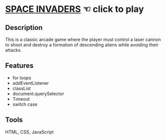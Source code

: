 # [SPACE INVADERS](https://guavalines.github.io/Space_Invaders/) ☜ click to play

## Description
This is a classic arcade game where the player must control a laser cannon to shoot and destroy a formation of descending aliens while avoiding their attacks.

## Features
- for loops
- addEventListener
- classList
- document.querySelector
- Timeout
- switch case

## Tools
HTML, CSS, JavaScript
